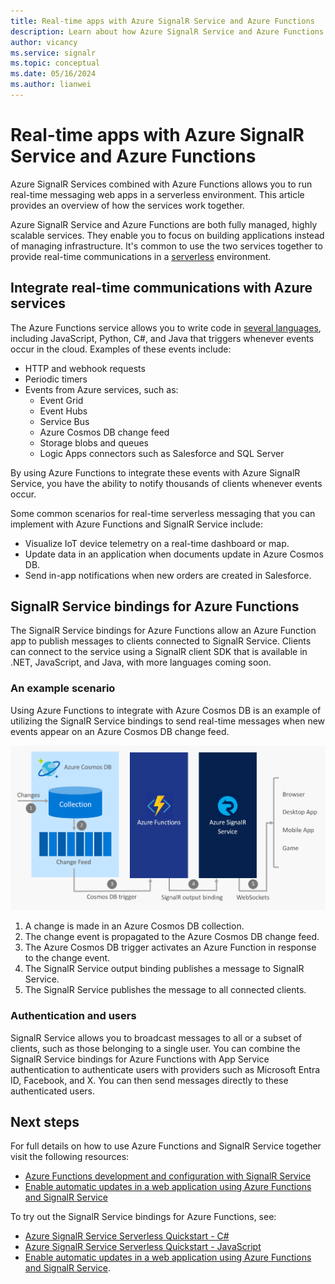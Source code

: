 ```yaml
---
title: Real-time apps with Azure SignalR Service and Azure Functions
description: Learn about how Azure SignalR Service and Azure Functions together allow you to create real-time serverless web applications.
author: vicancy
ms.service: signalr
ms.topic: conceptual
ms.date: 05/16/2024
ms.author: lianwei
---
```


# Real-time apps with Azure SignalR Service and Azure Functions

Azure SignalR Services combined with Azure Functions allows you to run real-time messaging web apps in a serverless environment. This article provides an overview of how the services work together.

Azure SignalR Service and Azure Functions are both fully managed, highly scalable services. They enable you to focus on building applications instead of managing infrastructure. It's common to use the two services together to provide real-time communications in a [serverless](https://azure.microsoft.com/solutions/serverless/) environment.

## Integrate real-time communications with Azure services

The Azure Functions service allows you to write code in [several languages](../azure-functions/supported-languages.md), including JavaScript, Python, C#, and Java that triggers whenever events occur in the cloud. Examples of these events include:

- HTTP and webhook requests
- Periodic timers
- Events from Azure services, such as:
  - Event Grid
  - Event Hubs
  - Service Bus
  - Azure Cosmos DB change feed
  - Storage blobs and queues
  - Logic Apps connectors such as Salesforce and SQL Server

By using Azure Functions to integrate these events with Azure SignalR Service, you have the ability to notify thousands of clients whenever events occur.

Some common scenarios for real-time serverless messaging that you can implement with Azure Functions and SignalR Service include:

- Visualize IoT device telemetry on a real-time dashboard or map.
- Update data in an application when documents update in Azure Cosmos DB.
- Send in-app notifications when new orders are created in Salesforce.

## SignalR Service bindings for Azure Functions

The SignalR Service bindings for Azure Functions allow an Azure Function app to publish messages to clients connected to SignalR Service. Clients can connect to the service using a SignalR client SDK that is available in .NET, JavaScript, and Java, with more languages coming soon.

<!-- Are there more lanaguages now? -->

### An example scenario

Using Azure Functions to integrate with Azure Cosmos DB is an example of utilizing the SignalR Service bindings to send real-time messages when new events appear on an Azure Cosmos DB change feed.

![Azure Cosmos DB, Azure Functions, SignalR Service](media/signalr-concept-azure-functions/signalr-cosmosdb-functions.png)

1. A change is made in an Azure Cosmos DB collection.
2. The change event is propagated to the Azure Cosmos DB change feed.
3. The Azure Cosmos DB trigger activates an Azure Function in response to the change event.
4. The SignalR Service output binding publishes a message to SignalR Service.
5. The SignalR Service publishes the message to all connected clients.

### Authentication and users

SignalR Service allows you to broadcast messages to all or a subset of clients, such as those belonging to a single user. You can combine the SignalR Service bindings for Azure Functions with App Service authentication to authenticate users with providers such as Microsoft Entra ID, Facebook, and X. You can then send messages directly to these authenticated users.

## Next steps

For full details on how to use Azure Functions and SignalR Service together visit the following resources:

- [Azure Functions development and configuration with SignalR Service](signalr-concept-serverless-development-config.md)
- [Enable automatic updates in a web application using Azure Functions and SignalR Service](/training/modules/automatic-update-of-a-webapp-using-azure-functions-and-signalr)

To try out the SignalR Service bindings for Azure Functions, see:

- [Azure SignalR Service Serverless Quickstart - C#](signalr-quickstart-azure-functions-csharp.md)
- [Azure SignalR Service Serverless Quickstart - JavaScript](signalr-quickstart-azure-functions-javascript.md)
- [Enable automatic updates in a web application using Azure Functions and SignalR Service](/training/modules/automatic-update-of-a-webapp-using-azure-functions-and-signalr).
